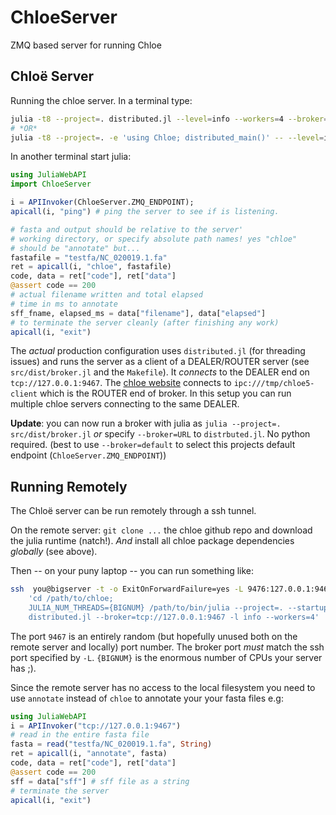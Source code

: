 # ChloeServer

ZMQ based server for running Chloe 


## Chloë Server

Running the chloe server. In a terminal type:

```bash
julia -t8 --project=. distributed.jl --level=info --workers=4 --broker=default
# *OR*
julia -t8 --project=. -e 'using Chloe; distributed_main()' -- --level=info --workers=4 --broker=default
```

In another terminal start julia:

```julia
using JuliaWebAPI
import ChloeServer

i = APIInvoker(ChloeServer.ZMQ_ENDPOINT);
apicall(i, "ping") # ping the server to see if is listening.

# fasta and output should be relative to the server'
# working directory, or specify absolute path names! yes "chloe"
# should be "annotate" but...
fastafile = "testfa/NC_020019.1.fa"
ret = apicall(i, "chloe", fastafile)
code, data = ret["code"], ret["data"]
@assert code == 200
# actual filename written and total elapsed
# time in ms to annotate
sff_fname, elapsed_ms = data["filename"], data["elapsed"]
# to terminate the server cleanly (after finishing any work)
apicall(i, "exit")
```

The *actual* production configuration uses `distributed.jl`
(for threading issues) and runs
the server as a client of a DEALER/ROUTER server
(see `src/dist/broker.jl` and the `Makefile`). It *connects* to the
DEALER end on `tcp://127.0.0.1:9467`. The
[chloe website](https://chloe.plastid.org)
connects to `ipc:///tmp/chloe5-client` which
is the ROUTER end of broker. In this setup
you can run multiple chloe servers connecting
to the same DEALER.

**Update**: you can now run a broker with julia as `julia --project=. src/dist/broker.jl`
*or* specify `--broker=URL` to `distrbuted.jl`. No
python required. (best to use `--broker=default` to select
this projects default endpoint (`ChloeServer.ZMQ_ENDPOINT`))


## Running Remotely

The Chloë server can be run remotely through a ssh tunnel.

On the remote server:
`git clone ...` the chloe github repo and download the julia runtime (natch!).
*And* install all chloe package dependencies *globally* (see above).

Then -- on your puny laptop -- you can run something like:

```sh
ssh  you@bigserver -t -o ExitOnForwardFailure=yes -L 9476:127.0.0.1:9467 \
    'cd /path/to/chloe;
    JULIA_NUM_THREADS={BIGNUM} /path/to/bin/julia --project=. --startup-file=no --color=yes
    distributed.jl --broker=tcp://127.0.0.1:9467 -l info --workers=4'
```

The port `9467` is an entirely random (but hopefully unused both on
the remote server and locally) port number. The broker port *must* match
the ssh port specified by `-L`. `{BIGNUM}` is the enormous number
of CPUs your server has ;).

Since the remote server has no access to the local filesystem you need
to use `annotate` instead of `chloe` to annotate your your
fasta files e.g:

```julia
using JuliaWebAPI
i = APIInvoker("tcp://127.0.0.1:9467")
# read in the entire fasta file
fasta = read("testfa/NC_020019.1.fa", String)
ret = apicall(i, "annotate", fasta)
code, data = ret["code"], ret["data"]
@assert code == 200
sff = data["sff"] # sff file as a string
# terminate the server
apicall(i, "exit")

